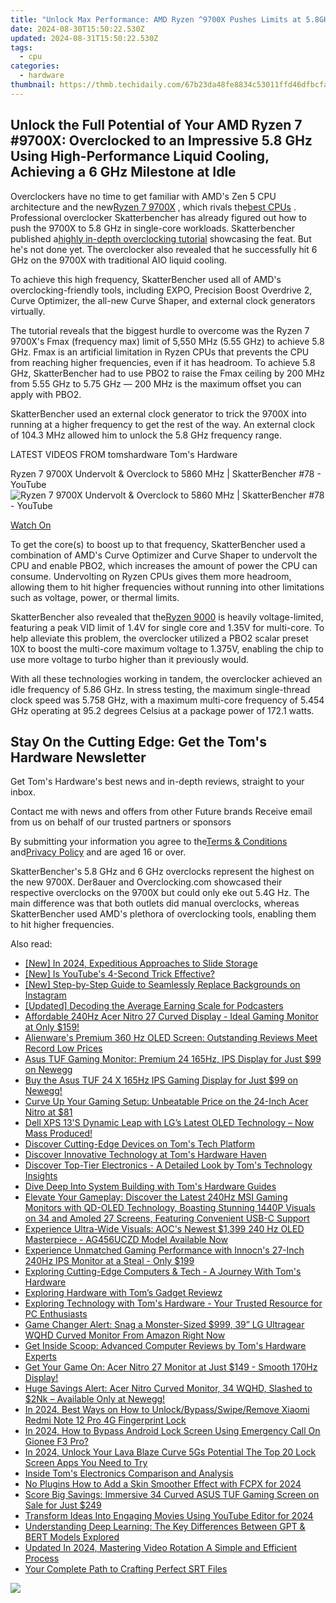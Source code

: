 ```yaml
---
title: "Unlock Max Performance: AMD Ryzen ^9700X Pushes Limits at 5.8GHz Overclock, Bolstered by Advanced Liquid Cooling"
date: 2024-08-30T15:50:22.530Z
updated: 2024-08-31T15:50:22.530Z
tags:
  - cpu
categories:
  - hardware
thumbnail: https://thmb.techidaily.com/67b23da48fe8834c53011ffd46dfbcfae0dcd1d4b8032e4d0eac025d92bb93bb.jpg
---
```


## Unlock the Full Potential of Your AMD Ryzen 7 #9700X: Overclocked to an Impressive 5.8 GHz Using High-Performance Liquid Cooling, Achieving a 6 GHz Milestone at Idle

Overclockers have no time to get familiar with AMD's Zen 5 CPU architecture and the new[Ryzen 7 9700X](https://www.tomshardware.com/pc-components/cpus/amd-ryzen-5-9600x-cpu-review) , which rivals the[best CPUs](https://www.tomshardware.com/reviews/best-cpus,3986.html) . Professional overclocker Skatterbencher has already figured out how to push the 9700X to 5.8 GHz in single-core workloads. Skatterbencher published a[highly in-depth overclocking tutorial](https://skatterbencher.com/2024/08/07/skatterbencher-78-ryzen-7-9700x-overclocked-to-5860-mhz/) showcasing the feat. But he's not done yet. The overclocker also revealed that he successfully hit 6 GHz on the 9700X with traditional AIO liquid cooling.

 To achieve this high frequency, SkatterBencher used all of AMD's overclocking-friendly tools, including EXPO, Precision Boost Overdrive 2, Curve Optimizer, the all-new Curve Shaper, and external clock generators virtually.

 The tutorial reveals that the biggest hurdle to overcome was the Ryzen 7 9700X's Fmax (frequency max) limit of 5,550 MHz (5.55 GHz) to achieve 5.8 GHz. Fmax is an artificial limitation in Ryzen CPUs that prevents the CPU from reaching higher frequencies, even if it has headroom. To achieve 5.8 GHz, SkatterBencher had to use PBO2 to raise the Fmax ceiling by 200 MHz from 5.55 GHz to 5.75 GHz — 200 MHz is the maximum offset you can apply with PBO2\.

 SkatterBencher used an external clock generator to trick the 9700X into running at a higher frequency to get the rest of the way. An external clock of 104.3 MHz allowed him to unlock the 5.8 GHz frequency range.

 LATEST VIDEOS FROM tomshardware Tom's Hardware

 Ryzen 7 9700X Undervolt & Overclock to 5860 MHz | SkatterBencher #78 - YouTube ![Ryzen 7 9700X Undervolt & Overclock to 5860 MHz | SkatterBencher #78 - YouTube](https://img.youtube.com/vi/3GV7q6CV7GY/maxresdefault.jpg)

[Watch On](https://youtu.be/3GV7q6CV7GY)

 To get the core(s) to boost up to that frequency, SkatterBencher used a combination of AMD's Curve Optimizer and Curve Shaper to undervolt the CPU and enable PBO2, which increases the amount of power the CPU can consume. Undervolting on Ryzen CPUs gives them more headroom, allowing them to hit higher frequencies without running into other limitations such as voltage, power, or thermal limits.

 SkatterBencher also revealed that the[Ryzen 9000](https://www.tomshardware.com/pc-components/cpus/amd-announces-zen-5-ryzen-9000-processors-launches-in-july-four-new-ryzen-9-7-and-5-processors-with-a-16-ipc-improvement) is heavily voltage-limited, featuring a peak VID limit of 1.4V for single core and 1.35V for multi-core. To help alleviate this problem, the overclocker utilized a PBO2 scalar preset 10X to boost the multi-core maximum voltage to 1.375V, enabling the chip to use more voltage to turbo higher than it previously would.

 With all these technologies working in tandem, the overclocker achieved an idle frequency of 5.86 GHz. In stress testing, the maximum single-thread clock speed was 5.758 GHz, with a maximum multi-core frequency of 5.454 GHz operating at 95.2 degrees Celsius at a package power of 172.1 watts.

## Stay On the Cutting Edge: Get the Tom's Hardware Newsletter

 Get Tom's Hardware's best news and in-depth reviews, straight to your inbox.

 Contact me with news and offers from other Future brands  Receive email from us on behalf of our trusted partners or sponsors

 By submitting your information you agree to the[Terms & Conditions](https://futureplc.com/terms-conditions/) and[Privacy Policy](https://futureplc.com/privacy-policy/) and are aged 16 or over.

 SkatterBencher's 5.8 GHz and 6 GHz overclocks represent the highest on the new 9700X. Der8auer and Overclocking.com showcased their respective overclocks on the 9700X but could only eke out 5.4G Hz. The main difference was that both outlets did manual overclocks, whereas SkatterBencher used AMD's plethora of overclocking tools, enabling them to hit higher frequencies.


<ins class="adsbygoogle"
     style="display:block"
     data-ad-format="autorelaxed"
     data-ad-client="ca-pub-7571918770474297"
     data-ad-slot="1223367746"></ins>



<ins class="adsbygoogle"
     style="display:block"
     data-ad-client="ca-pub-7571918770474297"
     data-ad-slot="8358498916"
     data-ad-format="auto"
     data-full-width-responsive="true"></ins>

<span class="atpl-alsoreadstyle">Also read:</span>
<div><ul>
<li><a href="https://visual-screen-recording.techidaily.com/new-in-2024-expeditious-approaches-to-slide-storage/"><u>[New] In 2024, Expeditious Approaches to Slide Storage</u></a></li>
<li><a href="https://facebook-video-share.techidaily.com/new-is-youtubes-4-second-trick-effective/"><u>[New] Is YouTube's 4-Second Trick Effective?</u></a></li>
<li><a href="https://instagram-video-recordings.techidaily.com/new-step-by-step-guide-to-seamlessly-replace-backgrounds-on-instagram/"><u>[New] Step-by-Step Guide to Seamlessly Replace Backgrounds on Instagram</u></a></li>
<li><a href="https://vp-tips.techidaily.com/updated-decoding-the-average-earning-scale-for-podcasters/"><u>[Updated] Decoding the Average Earning Scale for Podcasters</u></a></li>
<li><a href="https://hardware-help.techidaily.com/1723862836461-affordable-240hz-acer-nitro-27-curved-display-ideal-gaming-monitor-at-only-159/"><u>Affordable 240Hz Acer Nitro 27 Curved Display - Ideal Gaming Monitor at Only $159!</u></a></li>
<li><a href="https://hardware-help.techidaily.com/alienwares-premium-360-hz-oled-screen-outstanding-reviews-meet-record-low-prices/"><u>Alienware's Premium 360 Hz OLED Screen: Outstanding Reviews Meet Record Low Prices</u></a></li>
<li><a href="https://hardware-help.techidaily.com/asus-tuf-gaming-monitor-premium-24-165hz-ips-display-for-just-99-on-newegg/"><u>Asus TUF Gaming Monitor: Premium 24 165Hz, IPS Display for Just $99 on Newegg</u></a></li>
<li><a href="https://hardware-help.techidaily.com/1723862827082-buy-the-asus-tuf-24-x-165hz-ips-gaming-display-for-just-99-on-newegg/"><u>Buy the Asus TUF 24 X 165Hz IPS Gaming Display for Just $99 on Newegg!</u></a></li>
<li><a href="https://hardware-help.techidaily.com/curve-up-your-gaming-setup-unbeatable-price-on-the-24-inch-acer-nitro-at-81/"><u>Curve Up Your Gaming Setup: Unbeatable Price on the 24-Inch Acer Nitro at $81</u></a></li>
<li><a href="https://hardware-help.techidaily.com/dell-xps-13s-dynamic-leap-with-lgs-latest-oled-technology-now-mass-produced/"><u>Dell XPS 13'S Dynamic Leap with LG’s Latest OLED Technology – Now Mass Produced!</u></a></li>
<li><a href="https://hardware-help.techidaily.com/discover-cutting-edge-devices-on-toms-tech-platform/"><u>Discover Cutting-Edge Devices on Tom's Tech Platform</u></a></li>
<li><a href="https://hardware-help.techidaily.com/discover-innovative-technology-at-toms-hardware-haven/"><u>Discover Innovative Technology at Tom's Hardware Haven</u></a></li>
<li><a href="https://hardware-help.techidaily.com/discover-top-tier-electronics-a-detailed-look-by-toms-technology-insights/"><u>Discover Top-Tier Electronics - A Detailed Look by Tom's Technology Insights</u></a></li>
<li><a href="https://hardware-help.techidaily.com/dive-deep-into-system-building-with-toms-hardware-guides/"><u>Dive Deep Into System Building with Tom's Hardware Guides</u></a></li>
<li><a href="https://hardware-help.techidaily.com/elevate-your-gameplay-discover-the-latest-240hz-msi-gaming-monitors-with-qd-oled-technology-boasting-stunning-1440p-visuals-on-34-and-amoled-27-screens-feat45/"><u>Elevate Your Gameplay: Discover the Latest 240Hz MSI Gaming Monitors with QD-OLED Technology, Boasting Stunning 1440P Visuals on 34 and Amoled 27 Screens, Featuring Convenient USB-C Support</u></a></li>
<li><a href="https://hardware-help.techidaily.com/experience-ultra-wide-visuals-aocs-newest-1399-240-hz-oled-masterpiece-ag456uczd-model-available-now/"><u>Experience Ultra-Wide Visuals: AOC's Newest $1,399 240 Hz OLED Masterpiece - AG456UCZD Model Available Now</u></a></li>
<li><a href="https://hardware-help.techidaily.com/1723862827894-experience-unmatched-gaming-performance-with-innocns-27-inch-240hz-ips-monitor-at-a-steal-only-199/"><u>Experience Unmatched Gaming Performance with Innocn's 27-Inch 240Hz IPS Monitor at a Steal - Only $199</u></a></li>
<li><a href="https://hardware-help.techidaily.com/exploring-cutting-edge-computers-and-tech-a-journey-with-toms-hardware/"><u>Exploring Cutting-Edge Computers & Tech - A Journey With Tom's Hardware</u></a></li>
<li><a href="https://hardware-help.techidaily.com/exploring-hardware-with-toms-gadget-reviewz/"><u>Exploring Hardware with Tom’s Gadget Reviewz</u></a></li>
<li><a href="https://hardware-help.techidaily.com/exploring-technology-with-toms-hardware-your-trusted-resource-for-pc-enthusiasts/"><u>Exploring Technology with Tom's Hardware - Your Trusted Resource for PC Enthusiasts</u></a></li>
<li><a href="https://hardware-help.techidaily.com/game-changer-alert-snag-a-monster-sized-999-39-lg-ultragear-wqhd-curved-monitor-from-amazon-right-now/"><u>Game Changer Alert: Snag a Monster-Sized $999, 39” LG Ultragear WQHD Curved Monitor From Amazon Right Now</u></a></li>
<li><a href="https://hardware-help.techidaily.com/get-inside-scoop-advanced-computer-reviews-by-toms-hardware-experts/"><u>Get Inside Scoop: Advanced Computer Reviews by Tom's Hardware Experts</u></a></li>
<li><a href="https://hardware-help.techidaily.com/get-your-game-on-acer-nitro-27-monitor-at-just-149-smooth-170hz-display/"><u>Get Your Game On: Acer Nitro 27 Monitor at Just $149 - Smooth 170Hz Display!</u></a></li>
<li><a href="https://hardware-help.techidaily.com/huge-savings-alert-acer-nitro-curved-monitor-34-wqhd-slashed-to-2nk-available-only-at-newegg/"><u>Huge Savings Alert: Acer Nitro Curved Monitor, 34 WQHD, Slashed to $2Nk – Available Only at Newegg!</u></a></li>
<li><a href="https://unlock-android.techidaily.com/in-2024-best-ways-on-how-to-unlockbypassswiperemove-xiaomi-redmi-note-12-pro-4g-fingerprint-lock-by-drfone-android/"><u>In 2024, Best Ways on How to Unlock/Bypass/Swipe/Remove Xiaomi Redmi Note 12 Pro 4G Fingerprint Lock</u></a></li>
<li><a href="https://android-unlock.techidaily.com/in-2024-how-to-bypass-android-lock-screen-using-emergency-call-on-gionee-f3-pro-by-drfone-android/"><u>In 2024, How to Bypass Android Lock Screen Using Emergency Call On Gionee F3 Pro?</u></a></li>
<li><a href="https://android-unlock.techidaily.com/in-2024-unlock-your-lava-blaze-curve-5gs-potential-the-top-20-lock-screen-apps-you-need-to-try-by-drfone-android/"><u>In 2024, Unlock Your Lava Blaze Curve 5Gs Potential The Top 20 Lock Screen Apps You Need to Try</u></a></li>
<li><a href="https://hardware-help.techidaily.com/inside-toms-electronics-comparison-and-analysis/"><u>Inside Tom's Electronics Comparison and Analysis</u></a></li>
<li><a href="https://ai-vdieo-software.techidaily.com/no-plugins-how-to-add-a-skin-smoother-effect-with-fcpx-for-2024/"><u>No Plugins How to Add a Skin Smoother Effect with FCPX for 2024</u></a></li>
<li><a href="https://hardware-help.techidaily.com/1723862841066-score-big-savings-immersive-34-curved-asus-tuf-gaming-screen-on-sale-for-just-249/"><u>Score Big Savings: Immersive 34 Curved ASUS TUF Gaming Screen on Sale for Just $249</u></a></li>
<li><a href="https://facebook-record-videos.techidaily.com/transform-ideas-into-engaging-movies-using-youtube-editor-for-2024/"><u>Transform Ideas Into Engaging Movies Using YouTube Editor for 2024</u></a></li>
<li><a href="https://tech-revival.techidaily.com/understanding-deep-learning-the-key-differences-between-gpt-and-bert-models-explored/"><u>Understanding Deep Learning: The Key Differences Between GPT & BERT Models Explored</u></a></li>
<li><a href="https://ai-video-tools.techidaily.com/updated-in-2024-mastering-video-rotation-a-simple-and-efficient-process/"><u>Updated In 2024, Mastering Video Rotation A Simple and Efficient Process</u></a></li>
<li><a href="https://extra-resources.techidaily.com/your-complete-path-to-crafting-perfect-srt-files/"><u>Your Complete Path to Crafting Perfect SRT Files</u></a></li>
</ul></div>

<!-- affiliate ads begin -->
<a href="https://shop.incomedia.eu/order/checkout.php?PRODS=14095146&QTY=1&AFFILIATE=108875&CART=1"><img src="https://secure.2checkout.com/images/merchant/8b6cc3ee5ec407721ce3bf5ff4c0f56b/PRO_BUY_728x90-EN.jpg" border="0"></a>
<!-- affiliate ads end -->